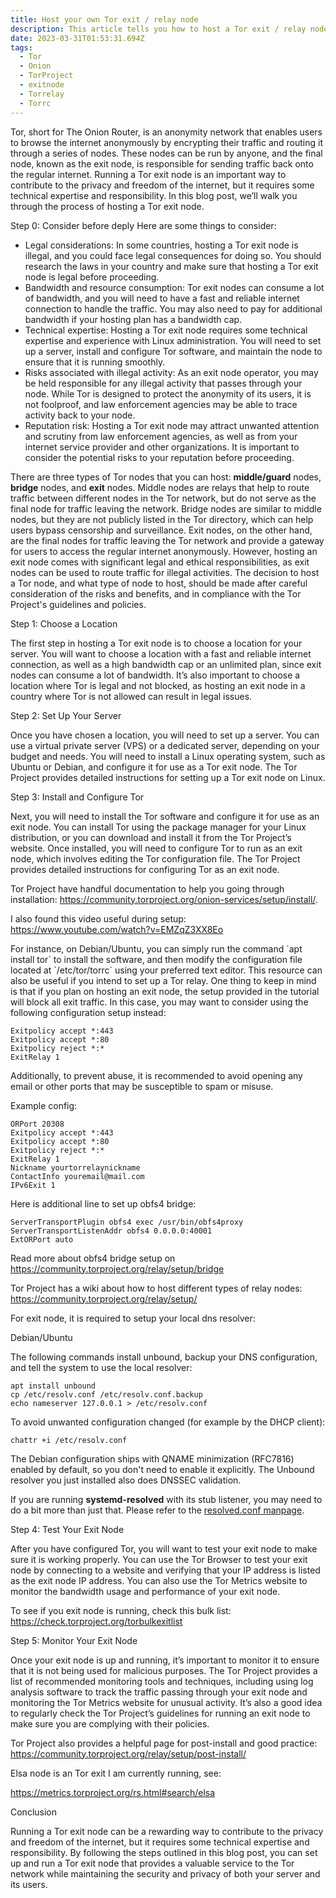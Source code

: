```yaml
---
title: Host your own Tor exit / relay node
description: This article tells you how to host a Tor exit / relay node for onion service
date: 2023-03-31T01:53:31.694Z
tags:
  - Tor
  - Onion
  - TorProject
  - exitnode
  - Torrelay
  - Torrc
---
```

Tor, short for The Onion Router, is an anonymity network that enables users to browse the internet anonymously by encrypting their traffic and routing it through a series of nodes. These nodes can be run by anyone, and the final node, known as the exit node, is responsible for sending traffic back onto the regular internet. Running a Tor exit node is an important way to contribute to the privacy and freedom of the internet, but it requires some technical expertise and responsibility. In this blog post, we’ll walk you through the process of hosting a Tor exit node.

S﻿tep 0: Consider before deply
Here are some things to consider:

* Legal considerations: In some countries, hosting a Tor exit node is illegal, and you could face legal consequences for doing so. You should research the laws in your country and make sure that hosting a Tor exit node is legal before proceeding.
* Bandwidth and resource consumption: Tor exit nodes can consume a lot of bandwidth, and you will need to have a fast and reliable internet connection to handle the traffic. You may also need to pay for additional bandwidth if your hosting plan has a bandwidth cap.
* Technical expertise: Hosting a Tor exit node requires some technical expertise and experience with Linux administration. You will need to set up a server, install and configure Tor software, and maintain the node to ensure that it is running smoothly.
* Risks associated with illegal activity: As an exit node operator, you may be held responsible for any illegal activity that passes through your node. While Tor is designed to protect the anonymity of its users, it is not foolproof, and law enforcement agencies may be able to trace activity back to your node. 
* Reputation risk: Hosting a Tor exit node may attract unwanted attention and scrutiny from law enforcement agencies, as well as from your internet service provider and other organizations. It is important to consider the potential risks to your reputation before proceeding.

There are three types of Tor nodes that you can host: **middle/guard** nodes, **bridge** nodes, and **exit** nodes. Middle nodes are relays that help to route traffic between different nodes in the Tor network, but do not serve as the final node for traffic leaving the network. Bridge nodes are similar to middle nodes, but they are not publicly listed in the Tor directory, which can help users bypass censorship and surveillance. Exit nodes, on the other hand, are the final nodes for traffic leaving the Tor network and provide a gateway for users to access the regular internet anonymously. However, hosting an exit node comes with significant legal and ethical responsibilities, as exit nodes can be used to route traffic for illegal activities. The decision to host a Tor node, and what type of node to host, should be made after careful consideration of the risks and benefits, and in compliance with the Tor Project's guidelines and policies.

Step 1: Choose a Location

The first step in hosting a Tor exit node is to choose a location for your server. You will want to choose a location with a fast and reliable internet connection, as well as a high bandwidth cap or an unlimited plan, since exit nodes can consume a lot of bandwidth. It’s also important to choose a location where Tor is legal and not blocked, as hosting an exit node in a country where Tor is not allowed can result in legal issues.

Step 2: Set Up Your Server

Once you have chosen a location, you will need to set up a server. You can use a virtual private server (VPS) or a dedicated server, depending on your budget and needs. You will need to install a Linux operating system, such as Ubuntu or Debian, and configure it for use as a Tor exit node. The Tor Project provides detailed instructions for setting up a Tor exit node on Linux.

Step 3: Install and Configure Tor

Next, you will need to install the Tor software and configure it for use as an exit node. You can install Tor using the package manager for your Linux distribution, or you can download and install it from the Tor Project’s website. Once installed, you will need to configure Tor to run as an exit node, which involves editing the Tor configuration file. The Tor Project provides detailed instructions for configuring Tor as an exit node.

Tor Project have handful documentation to help you going through installation: <https://community.torproject.org/onion-services/setup/install/>. 

I also found this video useful during setup: <https://www.youtube.com/watch?v=EMZqZ3XX8Eo>

For instance, on Debian/Ubuntu, you can simply run the command \`apt install tor\` to install the software, and then modify the configuration file located at \`/etc/tor/torrc\` using your preferred text editor. This resource can also be useful if you intend to set up a Tor relay. One thing to keep in mind is that if you plan on hosting an exit node, the setup provided in the tutorial will block all exit traffic. In this case, you may want to consider using the following configuration setup instead:

```shell
Exitpolicy accept *:443
Exitpolicy accept *:80
Exitpolicy reject *:*
ExitRelay 1
```

Additionally, to prevent abuse, it is recommended to avoid opening any email or other ports that may be susceptible to spam or misuse.

Example config:

```shell
ORPort 20308
Exitpolicy accept *:443
Exitpolicy accept *:80
Exitpolicy reject *:*
ExitRelay 1
Nickname yourtorrelaynickname
ContactInfo youremail@mail.com
IPv6Exit 1
```

Here is additional line to set up obfs4 bridge:

```shell
ServerTransportPlugin obfs4 exec /usr/bin/obfs4proxy
ServerTransportListenAddr obfs4 0.0.0.0:40001
ExtORPort auto
```

R﻿ead more about obfs4 bridge setup on <https://community.torproject.org/relay/setup/bridge>

T﻿or Project has a wiki about how to host different types of relay nodes: <https://community.torproject.org/relay/setup/>

F﻿or exit node, it is required to setup your local dns resolver: 

Debian/Ubuntu

The following commands install unbound, backup your DNS configuration, and tell the system to use the local resolver:

```shell
apt install unbound
cp /etc/resolv.conf /etc/resolv.conf.backup
echo nameserver 127.0.0.1 > /etc/resolv.conf
```

To avoid unwanted configuration changed (for example by the DHCP client):

```
chattr +i /etc/resolv.conf
```

The Debian configuration ships with QNAME minimization (RFC7816) enabled by default, so you don't need to enable it explicitly. The Unbound resolver you just installed also does DNSSEC validation.

If you are running **systemd-resolved** with its stub listener, you may need to do a bit more than just that. Please refer to the [resolved.conf manpage](https://www.freedesktop.org/software/systemd/man/resolved.conf.html).

Step 4: Test Your Exit Node

After you have configured Tor, you will want to test your exit node to make sure it is working properly. You can use the Tor Browser to test your exit node by connecting to a website and verifying that your IP address is listed as the exit node IP address. You can also use the Tor Metrics website to monitor the bandwidth usage and performance of your exit node.

T﻿o see if you exit node is running, check this bulk list: <https://check.torproject.org/torbulkexitlist>

Step 5: Monitor Your Exit Node

Once your exit node is up and running, it’s important to monitor it to ensure that it is not being used for malicious purposes. The Tor Project provides a list of recommended monitoring tools and techniques, including using log analysis software to track the traffic passing through your exit node and monitoring the Tor Metrics website for unusual activity. It’s also a good idea to regularly check the Tor Project’s guidelines for running an exit node to make sure you are complying with their policies.

T﻿or Project also provides a helpful page for post-install and good practice: <https://community.torproject.org/relay/setup/post-install/>

Elsa node is an Tor exit I am currently running, see:

<https://metrics.torproject.org/rs.html#search/elsa>

Conclusion

Running a Tor exit node can be a rewarding way to contribute to the privacy and freedom of the internet, but it requires some technical expertise and responsibility. By following the steps outlined in this blog post, you can set up and run a Tor exit node that provides a valuable service to the Tor network while maintaining the security and privacy of both your server and its users.